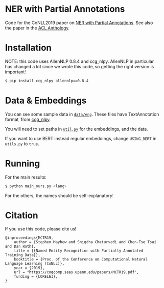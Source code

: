 # NER with Partial Annotations
Code for the CoNLL2019 paper on [NER with Partial Annotations](https://cogcomp.seas.upenn.edu/papers/MCTR19.pdf). See also the paper in the [ACL Anthology](https://www.aclweb.org/anthology/K19-1060/).




# Installation

NOTE: this code uses AllenNLP 0.8.4 and ccg_nlpy. 
AllenNLP in particular has changed a lot since we 
wrote this code, so getting the right version is 
important!

```bash
$ pip install ccg_nlpy allennlp==0.8.4
```



# Data & Embeddings

You can see some sample data in [`data/eng`](data/eng). These files have 
TextAnnotation format, from [ccg_nlpy](https://github.com/CogComp/cogcomp-nlpy).

You will need to set paths in [`util.py`](mylib/util.py) for the 
embeddings, and the data.


If you want to use BERT instead regular embeddings, change `USING_BERT`
in `utils.py` to `true`.

# Running

For the main results:

```bash
$ python main_ours.py <lang>
```

For the others, the names should be self-explanatory!



# Citation

If you use this code, please cite us!

```
@inproceedings{MCTR19,
    author = {Stephen Mayhew and Snigdha Chaturvedi and Chen-Tse Tsai and Dan Roth},
    title = {{Named Entity Recognition with Partially Annotated Training Data}},
    booktitle = {Proc. of the Conference on Computational Natural Language Learning (CoNLL)},
    year = {2019},
    url = "https://cogcomp.seas.upenn.edu/papers/MCTR19.pdf",
    funding = {LORELEI},
}
```
